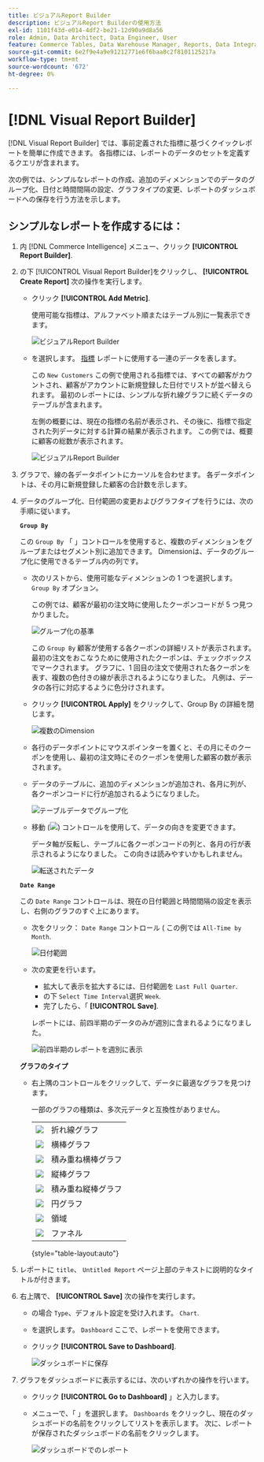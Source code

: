 ```yaml
---
title: ビジュアルReport Builder
description: ビジュアルReport Builderの使用方法
exl-id: 1101f43d-e014-4df2-be21-12d90a9d8a56
role: Admin, Data Architect, Data Engineer, User
feature: Commerce Tables, Data Warehouse Manager, Reports, Data Integration
source-git-commit: 6e2f9e4a9e91212771e6f6baa8c2f8101125217a
workflow-type: tm+mt
source-wordcount: '672'
ht-degree: 0%

---
```


# [!DNL Visual Report Builder]

[!DNL Visual Report Builder] では、事前定義された指標に基づくクイックレポートを簡単に作成できます。 各指標には、レポートのデータのセットを定義するクエリが含まれます。

次の例では、シンプルなレポートの作成、追加のディメンションでのデータのグループ化、日付と時間間隔の設定、グラフタイプの変更、レポートのダッシュボードへの保存を行う方法を示します。

## シンプルなレポートを作成するには：

1. 内 [!DNL Commerce Intelligence] メニュー、クリック **[!UICONTROL Report Builder]**.

1. の下 [!UICONTROL Visual Report Builder]をクリックし、 **[!UICONTROL Create Report]** 次の操作を実行します。

   * クリック **[!UICONTROL Add Metric]**.

     使用可能な指標は、アルファベット順またはテーブル別に一覧表示できます。

     ![ビジュアルReport Builder](../../assets/magento-bi-visual-report-builder-add-metric.png)

   * を選択します。 [指標](../../data-user/reports/ess-manage-data-metrics.md) レポートに使用する一連のデータを表します。

     この `New Customers` この例で使用される指標では、すべての顧客がカウントされ、顧客がアカウントに新規登録した日付でリストが並べ替えられます。 最初のレポートには、シンプルな折れ線グラフに続くデータのテーブルが含まれます。

     左側の概要には、現在の指標の名前が表示され、その後に、指標で指定された列データに対する計算の結果が表示されます。 この例では、概要に顧客の総数が表示されます。

     ![ビジュアルReport Builder](../../assets/magento-bi-report-builder-untitled.png)

1. グラフで、線の各データポイントにカーソルを合わせます。 各データポイントは、その月に新規登録した顧客の合計数を示します。

1. データのグループ化、日付範囲の変更およびグラフタイプを行うには、次の手順に従います。

   **`Group By`**

   この `Group By` 「 」コントロールを使用すると、複数のディメンションをグループまたはセグメント別に追加できます。 Dimensionは、データのグループ化に使用できるテーブル内の列です。

   * 次のリストから、使用可能なディメンションの 1 つを選択します。 `Group By` オプション。

     この例では、顧客が最初の注文時に使用したクーポンコードが 5 つ見つかりました。

     ![グループ化の基準](../../assets/magento-bi-report-builder-group-by-dimensions.png)

     この `Group By` 顧客が使用する各クーポンの詳細リストが表示されます。 最初の注文をおこなうために使用されたクーポンは、チェックボックスでマークされます。 グラフに、1 回目の注文で使用された各クーポンを表す、複数の色付きの線が表示されるようになりました。 凡例は、データの各行に対応するように色分けされます。

   * クリック **[!UICONTROL Apply]** をクリックして、Group By の詳細を閉じます。

     ![複数のDimension](../../assets/magento-bi-report-builder-group-by-dimension-detail.png)

   * 各行のデータポイントにマウスポインターを置くと、その月にそのクーポンを使用し、最初の注文時にそのクーポンを使用した顧客の数が表示されます。

   * データのテーブルに、追加のディメンションが追加され、各月に列が、各クーポンコードに行が追加されるようになりました。

     ![テーブルデータでグループ化](../../assets/magento-bi-report-builder-group-by-table-data.png)

   * 移動 (![](../../assets/magento-bi-btn-transpose.png)) コントロールを使用して、データの向きを変更できます。

     データ軸が反転し、テーブルに各クーポンコードの列と、各月の行が表示されるようになりました。 この向きは読みやすいかもしれません。

     ![転送されたデータ](../../assets/magento-bi-report-builder-group-by-table-data-transposed.png)

   **`Date Range`**

   この `Date Range` コントロールは、現在の日付範囲と時間間隔の設定を表示し、右側のグラフのすぐ上にあります。

   * 次をクリック： `Date Range` コントロール ( この例では `All-Time by Month`.

     ![日付範囲](../../assets/magento-bi-report-builder-date-range.png)

   * 次の変更を行います。

      * 拡大して表示を拡大するには、日付範囲を `Last Full Quarter`.
      * の下 `Select Time Interval`選択 `Week`.
      * 完了したら、「 **[!UICONTROL Save]**.

     レポートには、前四半期のデータのみが週別に含まれるようになりました。

     ![前四半期のレポートを週別に表示](../../assets/magento-bi-report-builder-date-range-quarter-by-week-chart.png)

   **グラフのタイプ**

   * 右上隅のコントロールをクリックして、データに最適なグラフを見つけます。

     一部のグラフの種類は、多次元データと互換性がありません。

     | | |
     |-----|-----|
     | ![](../../assets/magento-bi-btn-chart-line.png) | 折れ線グラフ |
     | ![](../../assets/magento-bi-btn-chart-horz-bar.png) | 横棒グラフ |
     | ![](../../assets/magento-bi-btn-chart-horz-stacked-bar.png) | 積み重ね横棒グラフ |
     | ![](../../assets/magento-bi-btn-chart-vert-bar.png) | 縦棒グラフ |
     | ![](../../assets/magento-bi-btn-chart-vert-stacked-bar.png) | 積み重ね縦棒グラフ |
     | ![](../../assets/magento-bi-btn-chart-pie.png) | 円グラフ |
     | ![](../../assets/magento-bi-btn-chart-area.png) | 領域 |
     | ![](../../assets/magento-bi-btn-chart-funnel.png) | ファネル |

     {style="table-layout:auto"}

1. レポートに `title`、 `Untitled Report` ページ上部のテキストに説明的なタイトルが付きます。

1. 右上隅で、 **[!UICONTROL Save]** 次の操作を実行します。

   * の場合 `Type`、デフォルト設定を受け入れます。 `Chart`.

   * を選択します。 `Dashboard` ここで、レポートを使用できます。

   * クリック **[!UICONTROL Save to Dashboard]**.

     ![ダッシュボードに保存](../../assets/magento-bi-report-builder-save-to-dashboard.png)

1. グラフをダッシュボードに表示するには、次のいずれかの操作を行います。

   * クリック **[!UICONTROL Go to Dashboard]** 」と入力します。

   * メニューで、「 」を選択します。 `Dashboards` をクリックし、現在のダッシュボードの名前をクリックしてリストを表示します。 次に、レポートが保存されたダッシュボードの名前をクリックします。

     ![ダッシュボードでのレポート](../../assets/magento-bi-report-builder-my-dashboard.png)

